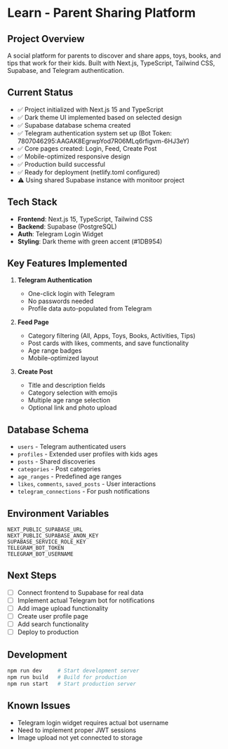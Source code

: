 # Learn - Parent Sharing Platform

## Project Overview
A social platform for parents to discover and share apps, toys, books, and tips that work for their kids. Built with Next.js, TypeScript, Tailwind CSS, Supabase, and Telegram authentication.

## Current Status
- ✅ Project initialized with Next.js 15 and TypeScript
- ✅ Dark theme UI implemented based on selected design
- ✅ Supabase database schema created
- ✅ Telegram authentication system set up (Bot Token: 7807046295:AAGAK8EgrwpYod7R06MLq6rfigvm-6HJ3eY)
- ✅ Core pages created: Login, Feed, Create Post
- ✅ Mobile-optimized responsive design
- ✅ Production build successful
- ✅ Ready for deployment (netlify.toml configured)
- ⚠️ Using shared Supabase instance with monitoor project

## Tech Stack
- **Frontend**: Next.js 15, TypeScript, Tailwind CSS
- **Backend**: Supabase (PostgreSQL)
- **Auth**: Telegram Login Widget
- **Styling**: Dark theme with green accent (#1DB954)

## Key Features Implemented
1. **Telegram Authentication**
   - One-click login with Telegram
   - No passwords needed
   - Profile data auto-populated from Telegram

2. **Feed Page**
   - Category filtering (All, Apps, Toys, Books, Activities, Tips)
   - Post cards with likes, comments, and save functionality
   - Age range badges
   - Mobile-optimized layout

3. **Create Post**
   - Title and description fields
   - Category selection with emojis
   - Multiple age range selection
   - Optional link and photo upload

## Database Schema
- `users` - Telegram authenticated users
- `profiles` - Extended user profiles with kids ages
- `posts` - Shared discoveries
- `categories` - Post categories
- `age_ranges` - Predefined age ranges
- `likes`, `comments`, `saved_posts` - User interactions
- `telegram_connections` - For push notifications

## Environment Variables
```
NEXT_PUBLIC_SUPABASE_URL
NEXT_PUBLIC_SUPABASE_ANON_KEY
SUPABASE_SERVICE_ROLE_KEY
TELEGRAM_BOT_TOKEN
TELEGRAM_BOT_USERNAME
```

## Next Steps
- [ ] Connect frontend to Supabase for real data
- [ ] Implement actual Telegram bot for notifications
- [ ] Add image upload functionality
- [ ] Create user profile page
- [ ] Add search functionality
- [ ] Deploy to production

## Development
```bash
npm run dev     # Start development server
npm run build   # Build for production
npm run start   # Start production server
```

## Known Issues
- Telegram login widget requires actual bot username
- Need to implement proper JWT sessions
- Image upload not yet connected to storage